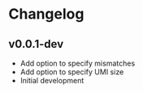 Changelog
==========

<!--
Newest changes should be on top.

This document is user facing. Please word the changes in such a way
that users understand how the changes affect the new version.
-->

v0.0.1-dev
---------------------------
+ Add option to specify mismatches
+ Add option to specify UMI size
+ Initial development
